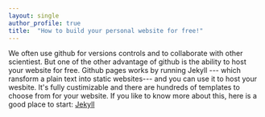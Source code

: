 ```yaml
---
layout: single
author_profile: true
title:  "How to build your personal website for free!"
---
```


We often use github for versions controls and to collaborate with other scientiest. But one of the other advantage of github is the ability to host your website for free. Github pages works by running Jekyll --- which ransform a plain text into static websites--- and you can use it to host your wesbite. It's fully custimizable and there are hundreds of templates to choose from for your website. If you like to know more about this, here is a good place to start: [Jekyll](https://jekyllrb.com/)

